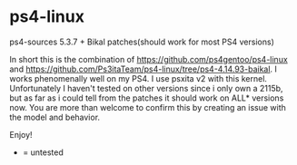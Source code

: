 # ps4-linux
ps4-sources 5.3.7 + Bikal patches(should work for most PS4 versions)

In short this is the combination of https://github.com/ps4gentoo/ps4-linux and https://github.com/Ps3itaTeam/ps4-linux/tree/ps4-4.14.93-baikal. 
I works phenomenally well on my PS4. I use psxita v2 with this kernel. Unfortunately I haven't tested on other versions since i only own a 2115b, 
but as far as i could tell from the patches it should work on ALL* versions now. You are more than welcome to confirm this by creating an issue 
with the model and behavior.

Enjoy! 

* = untested 
